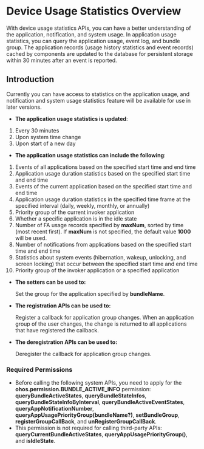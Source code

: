 # Device Usage Statistics Overview

With device usage statistics APIs, you can have a better understanding of the application, notification, and system usage. In application usage statistics, you can query the application usage, event log, and bundle group. The application records (usage history statistics and event records) cached by components are updated to the database for persistent storage within 30 minutes after an event is reported.

## Introduction

Currently you can have access to statistics on the application usage, and notification and system usage statistics feature will be available for use in later versions.

- **The application usage statistics is updated**:
1.  Every 30 minutes
2.  Upon system time change
3.  Upon start of a new day

- **The application usage statistics can include the following**:
1.  Events of all applications based on the specified start time and end time
2.  Application usage duration statistics based on the specified start time and end time
3.  Events of the current application based on the specified start time and end time
4.  Application usage duration statistics in the specified time frame at the specified interval (daily, weekly, monthly, or annually)
5.  Priority group of the current invoker application
6.  Whether a specific application is in the idle state
7.  Number of FA usage records specified by **maxNum**, sorted by time (most recent first). If **maxNum** is not specified, the default value **1000** will be used.
8.  Number of notifications from applications based on the specified start time and end time
9.  Statistics about system events (hibernation, wakeup, unlocking, and screen locking) that occur between the specified start time and end time
9.  Priority group of the invoker application or a specified application

- **The setters can be used to:**

  Set the group for the application specified by **bundleName**.

- **The registration APIs can be used to:**

  Register a callback for application group changes. When an application group of the user changes, the change is returned to all applications that have registered the callback.

- **The deregistration APIs can be used to:**

  Deregister the callback for application group changes.

### Required Permissions
- Before calling the following system APIs, you need to apply for the **ohos.permission.BUNDLE_ACTIVE_INFO** permission: **queryBundleActiveStates**, **queryBundleStateInfos**, **queryBundleStateInfoByInterval**, **queryBundleActiveEventStates**, **queryAppNotificationNumber**, **queryAppUsagePriorityGroup(bundleName?)**, **setBundleGroup**, **registerGroupCallBack**, and **unRegisterGroupCallBack**.
- This permission is not required for calling third-party APIs: **queryCurrentBundleActiveStates**, **queryAppUsagePriorityGroup()**, and **isIdleState**.
